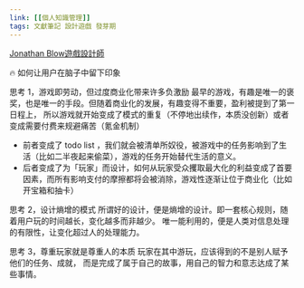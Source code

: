 ```yaml
---
link: [[個人知識管理]]
tags: 文獻筆記 設計遊戲 發芽期
---
```


[Jonathan Blow遊戲設計師](https://pmthinking.notion.site/Jonathan-Blow-20e0a3334b8842b5be2dcb07b6561c81)

🔥 如何让用户在脑子中留下印象

思考 1，游戏即劳动，但过度商业化带来许多负激励
最早的游戏，有趣是唯一的褒奖，也是唯一的手段。但随着商业化的发展，有趣变得不重要，盈利被提到了第一日程上，
所以游戏就开始变成了模式的重复（不停地出续作，本质没创新）或者变成需要付费来规避痛苦（氪金机制）

- 前者变成了 todo list ，我们就会被清单所奴役，被游戏中的任务影响到了生活（比如二半夜起来偷菜），游戏的任务开始替代生活的意义。
- 后者变成了为「玩家」而设计，如何从玩家受众攫取最大化的利益变成了首要因素，而所有影响支付的摩擦都将会被消除，游戏性逐渐让位于商业化（比如开宝箱和抽卡）

思考 2，设计熵增的模式
所谓好的设计，便是熵增的设计。即一套核心规则，随着用户玩的时间越长，变化越多而非越少。
唯一能利用的，便是人类对信息处理的有限性，让变化超过人的处理能力。

思考 3，尊重玩家就是尊重人的本质
玩家在其中游玩，应该得到的不是别人赋予他们的任务、成就，
而是完成了属于自己的故事，用自己的智力和意志达成了某些事情。

